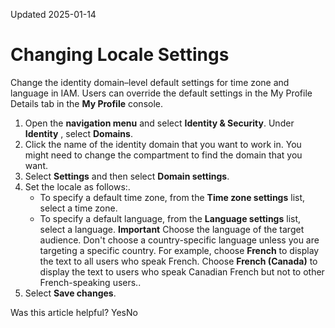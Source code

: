 Updated 2025-01-14
# Changing Locale Settings
Change the identity domain–level default settings for time zone and language in IAM. Users can override the default settings in the My Profile Details tab in the **My Profile** console.
  1. Open the **navigation menu** and select **Identity & Security**. Under **Identity** , select **Domains**.
  2. Click the name of the identity domain that you want to work in. You might need to change the compartment to find the domain that you want.
  3. Select **Settings** and then select **Domain settings**.
  4. Set the locale as follows:. 
     * To specify a default time zone, from the **Time zone settings** list, select a time zone.
     * To specify a default language, from the **Language settings** list, select a language.
**Important** Choose the language of the target audience. Don't choose a country-specific language unless you are targeting a specific country. For example, choose **French** to display the text to all users who speak French. Choose **French (Canada)** to display the text to users who speak Canadian French but not to other French-speaking users..
  5. Select **Save changes**.


Was this article helpful?
YesNo

